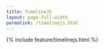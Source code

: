 ```yaml
---
title: TimelineJS
layout: page-full-width
permalink: /timelinejs.html
---
```

{% include feature/timelinejs.html %}

